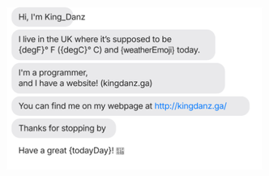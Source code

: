 [![](https://raw.githubusercontent.com/The-King-Danz/The-King-Danz/main/chat.svg)](http://kingdanz.ga/)

